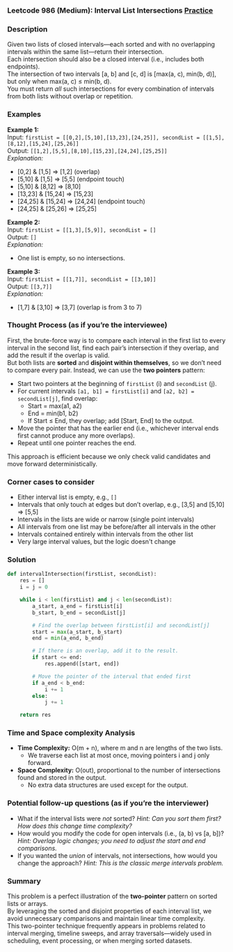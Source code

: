 ### Leetcode 986 (Medium): Interval List Intersections [Practice](https://leetcode.com/problems/interval-list-intersections)

### Description  
Given two lists of closed intervals—each sorted and with no overlapping intervals within the same list—return their intersection.  
Each intersection should also be a closed interval (i.e., includes both endpoints).  
The intersection of two intervals [a, b] and [c, d] is [max(a, c), min(b, d)], but only when max(a, c) ≤ min(b, d).  
You must return *all* such intersections for every combination of intervals from both lists without overlap or repetition.

### Examples  

**Example 1:**  
Input: `firstList = [[0,2],[5,10],[13,23],[24,25]], secondList = [[1,5],[8,12],[15,24],[25,26]]`  
Output: `[[1,2],[5,5],[8,10],[15,23],[24,24],[25,25]]`  
*Explanation:*
- [0,2] & [1,5] ⇒ [1,2] (overlap)
- [5,10] & [1,5] ⇒ [5,5] (endpoint touch)
- [5,10] & [8,12] ⇒ [8,10]
- [13,23] & [15,24] ⇒ [15,23]
- [24,25] & [15,24] ⇒ [24,24] (endpoint touch)
- [24,25] & [25,26] ⇒ [25,25]

**Example 2:**  
Input: `firstList = [[1,3],[5,9]], secondList = []`  
Output: `[]`  
*Explanation:*
- One list is empty, so no intersections.

**Example 3:**  
Input: `firstList = [[1,7]], secondList = [[3,10]]`  
Output: `[[3,7]]`  
*Explanation:*
- [1,7] & [3,10] ⇒ [3,7] (overlap is from 3 to 7)

### Thought Process (as if you’re the interviewee)  
First, the brute-force way is to compare each interval in the first list to every interval in the second list, find each pair’s intersection if they overlap, and add the result if the overlap is valid.  
But both lists are **sorted** and **disjoint within themselves**, so we don’t need to compare every pair. Instead, we can use the **two pointers** pattern:

- Start two pointers at the beginning of `firstList` (i) and `secondList` (j).
- For current intervals `[a1, b1] = firstList[i]` and `[a2, b2] = secondList[j]`, find overlap:
    - Start = max(a1, a2)
    - End = min(b1, b2)
    - If Start ≤ End, they overlap; add [Start, End] to the output.
- Move the pointer that has the earlier end (i.e., whichever interval ends first cannot produce any more overlaps).
- Repeat until one pointer reaches the end.
  
This approach is efficient because we only check valid candidates and move forward deterministically.

### Corner cases to consider  
- Either interval list is empty, e.g., `[]`  
- Intervals that only touch at edges but don’t overlap, e.g., [3,5] and [5,10] ⇒ [5,5]  
- Intervals in the lists are wide or narrow (single point intervals)  
- All intervals from one list may be before/after all intervals in the other  
- Intervals contained entirely within intervals from the other list  
- Very large interval values, but the logic doesn't change

### Solution

```python
def intervalIntersection(firstList, secondList):
    res = []
    i = j = 0

    while i < len(firstList) and j < len(secondList):
        a_start, a_end = firstList[i]
        b_start, b_end = secondList[j]

        # Find the overlap between firstList[i] and secondList[j]
        start = max(a_start, b_start)
        end = min(a_end, b_end)

        # If there is an overlap, add it to the result.
        if start <= end:
            res.append([start, end])

        # Move the pointer of the interval that ended first
        if a_end < b_end:
            i += 1
        else:
            j += 1

    return res
```

### Time and Space complexity Analysis  

- **Time Complexity:** O(m + n), where m and n are lengths of the two lists.  
  - We traverse each list at most once, moving pointers i and j only forward.
- **Space Complexity:** O(out), proportional to the number of intersections found and stored in the output.
  - No extra data structures are used except for the output.

### Potential follow-up questions (as if you’re the interviewer)  

- What if the interval lists were *not* sorted?
  *Hint: Can you sort them first? How does this change time complexity?*
- How would you modify the code for open intervals (i.e., (a, b) vs [a, b])?
  *Hint: Overlap logic changes; you need to adjust the start and end comparisons.*
- If you wanted the *union* of intervals, not intersections, how would you change the approach?
  *Hint: This is the classic merge intervals problem.*

### Summary
This problem is a perfect illustration of the **two-pointer** pattern on sorted lists or arrays.  
By leveraging the sorted and disjoint properties of each interval list, we avoid unnecessary comparisons and maintain linear time complexity.  
This two-pointer technique frequently appears in problems related to interval merging, timeline sweeps, and array traversals—widely used in scheduling, event processing, or when merging sorted datasets.